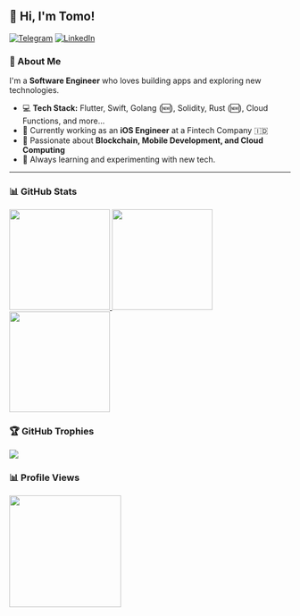 ## 👋 Hi, I'm Tomo!  

[![Telegram](https://img.shields.io/static/v1?label=Telegram&message=%20&logo=Telegram&style=flat-square&logoColor=blue)](https://t.me/hutomooskoj)
[![LinkedIn](https://img.shields.io/static/v1?label=LinkedIn&message=%20&logo=LinkedIn&style=flat-square&logoColor=blue)](https://www.linkedin.com/in/hutomo-sakti-kartiko-488148198/)  


### 🚀 About Me  
I'm a **Software Engineer** who loves building apps and exploring new technologies.  

- 💻 **Tech Stack:** Flutter, Swift, Golang (🆕), Solidity, Rust (🆕), Cloud Functions, and more...  
- 🏢 Currently working as an **iOS Engineer** at a Fintech Company 🇮🇩  
- 🔗 Passionate about **Blockchain, Mobile Development, and Cloud Computing**  
- 🌱 Always learning and experimenting with new tech.

---

### 📊 GitHub Stats  
<p align="left">
<a href="https://github.com/hutomosaktikartiko">
  <img height="180em" src="https://github-readme-stats-eight-theta.vercel.app/api?username=hutomosaktikartiko&show_icons=true&theme=algolia&include_all_commits=true&count_private=true"/>
  <img height="180em" src="https://github-readme-stats-eight-theta.vercel.app/api/top-langs/?username=hutomosaktikartiko&layout=compact&langs_count=8&theme=algolia"/>
  <img height="180em" src="https://github-readme-streak-stats.herokuapp.com/?user=hutomosaktikartiko&theme=algolia"/>
</a>
</p>

### 🏆 GitHub Trophies
![](https://github-profile-trophy.vercel.app/?username=hutomosaktikartiko&theme=algolia&no-frame=false&no-bg=true&margin-w=4)

### 📊 Profile Views
<img width="200px" src="https://profile-counter.glitch.me/hutomosaktikartiko/count.svg" />
